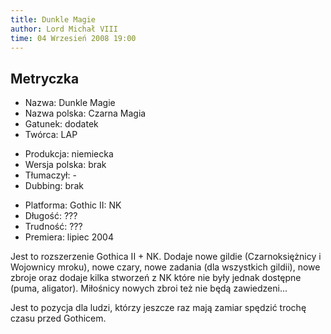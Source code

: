 ```yaml
---
title: Dunkle Magie
author: Lord Michał VIII
time: 04 Wrzesień 2008 19:00
---
```


## Metryczka

<!-- -->
- Nazwa: Dunkle Magie
- Nazwa polska: Czarna Magia
- Gatunek: dodatek
- Twórca: LAP

<!-- -->
- Produkcja: niemiecka
- Wersja polska: brak
- Tłumaczył: -
- Dubbing: brak

<!-- -->
- Platforma: Gothic II: NK
- Długość: ???
- Trudność: ???
- Premiera: lipiec 2004

Jest to rozszerzenie Gothica II + NK. Dodaje nowe gildie (Czarnoksiężnicy i Wojownicy mroku), nowe czary, nowe zadania (dla wszystkich gildii), nowe zbroje oraz dodaje kilka stworzeń z NK które nie były jednak dostępne (puma, aligator). Miłośnicy nowych zbroi też nie będą zawiedzeni...

Jest to pozycja dla ludzi, którzy jeszcze raz mają zamiar spędzić trochę czasu przed Gothicem.
